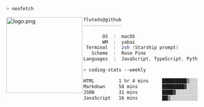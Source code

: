 ```zsh
> neofetch
```

<!--img align="left" src="https://github.com/fluteds.png" alt="logo.png" width="200"/>-->
<img align="left" src="https://external-content.duckduckgo.com/iu/?u=https%3A%2F%2F78.media.tumblr.com%2F975fca5f82161b190efdcaa05ffbd4ec%2Ftumblr_p6q6m9TJF01x3p3jmo1_500.png&f=1&nofb=1" alt="logo.png" width="200"/>

```csharp
fluteds@github
--------------

       OS  :  macOS
       WM  :  yabai
 Terminal  :  zsh (Starship prompt)  
   Scheme  :  Rose Pine  
Languages  :  JavaScript, TypeScript, Python, HTML, CSS  

```

```zsh
> coding-stats --weekly
```

<!--START_SECTION:waka-->

```txt
HTML         1 hr 4 mins     █████████▒░░░░░░░░░░░░░░░   37.74 %
Markdown     58 mins         ████████▓░░░░░░░░░░░░░░░░   34.50 %
JSON         31 mins         ████▓░░░░░░░░░░░░░░░░░░░░   18.28 %
JavaScript   16 mins         ██▒░░░░░░░░░░░░░░░░░░░░░░   09.48 %
```

<!--END_SECTION:waka-->
